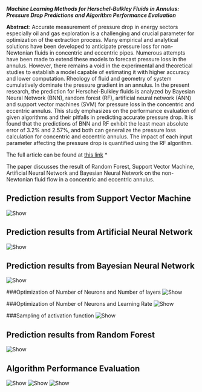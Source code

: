 
 ***Machine Learning Methods for Herschel-Bulkley Fluids in Annulus: Pressure Drop Predictions and Algorithm Performance Evaluation***


**Abstract**: Accurate measurement of pressure drop in energy sectors especially oil and gas exploration is a challenging and crucial parameter for optimization of the extraction process. Many empirical and analytical solutions have been developed to anticipate pressure loss for non-Newtonian fluids in concentric and eccentric pipes. Numerous attempts have been made to extend these models to forecast pressure loss in the annulus. However, there remains a void in the experimental and theoretical studies to establish a model capable of estimating it with higher accuracy and lower computation. Rheology of fluid and geometry of system cumulatively dominate the pressure gradient in an annulus. In the present research, the prediction for Herschel-Bulkley fluids is analyzed by Bayesian Neural Network (BNN), random forest (RF), artificial neural network (ANN) and support vector machines (SVM) for pressure loss in the concentric and eccentric annulus. This study emphasizes on the performance evaluation of given algorithms and their pitfalls in predicting accurate pressure drop. It is found that the predictions of BNN and RF exhibit the least mean absolute error of 3.2% and 2.57%, and both can generalize the pressure loss calculation for concentric and eccentric annulus. The impact of each input parameter affecting the pressure drop is quantified using the RF algorithm.

The full article can be found at  [this link](https://www.mdpi.com/2076-3417/10/7/2588) *

The paper discusses the result of Random Forest, Support Vector Machine, Artificial Neural Network and Bayesian Neural Network on the non-Newtonian fluid flow in a concentric and eccentric annulus. 

## Prediction results from Support Vector Machine
![Show](https://www.mdpi.com/applsci/applsci-10-02588/article_deploy/html/images/applsci-10-02588-g001-550.jpg)

## Prediction results from Artificial Neural Network
![Show](https://www.mdpi.com/applsci/applsci-10-02588/article_deploy/html/images/applsci-10-02588-g002-550.jpg)

## Prediction results from Bayesian Neural Network
![Show](https://www.mdpi.com/applsci/applsci-10-02588/article_deploy/html/images/applsci-10-02588-g006-550.jpg)
  
###Optimization of Number of Neurons and Number of layers 
![Show](https://www.mdpi.com/applsci/applsci-10-02588/article_deploy/html/images/applsci-10-02588-g003-550.jpg)
  
###Optimization of Number of Neurons and Learning Rate
![Show](https://www.mdpi.com/applsci/applsci-10-02588/article_deploy/html/images/applsci-10-02588-g004-550.jpg)
  
###Sampling of activation function
![Show](https://www.mdpi.com/applsci/applsci-10-02588/article_deploy/html/images/applsci-10-02588-g005-550.jpg)
  

## Prediction results from Random Forest
![Show](https://www.mdpi.com/applsci/applsci-10-02588/article_deploy/html/images/applsci-10-02588-g007-550.jpg)

## Algorithm Performance Evaluation
![Show](https://www.mdpi.com/applsci/applsci-10-02588/article_deploy/html/images/applsci-10-02588-g008-550.jpg)
![Show](https://www.mdpi.com/applsci/applsci-10-02588/article_deploy/html/images/applsci-10-02588-g009-550.jpg)
![Show](https://www.mdpi.com/applsci/applsci-10-02588/article_deploy/html/images/applsci-10-02588-g010-550.jpg)
